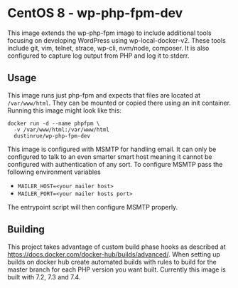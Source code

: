 # CentOS 8 - wp-php-fpm-dev

This image extends the wp-php-fpm image to include additional tools focusing on developing WordPress using wp-local-docker-v2. These tools include git, vim, telnet, strace, wp-cli, nvm/node, composer. It is also configured to capture log output from PHP and log it to stderr.

## Usage

This image runs just php-fpm and expects that files are located at `/var/www/html`. They can be mounted or copied there using an init container. Running this image might look like this:

```
docker run -d --name phpfpm \
  -v /var/www/html:/var/www/html
  dustinrue/wp-php-fpm-dev
```

This image is configured with MSMTP for handling email. It can only be configured to talk to an even smarter smart host meaning it cannot be configured with authentication of any sort. To configure MSMTP pass the following environment variables

* `MAILER_HOST=<your mailer host>`
* `MAILER_PORT=<your mailer hosts port>`

The entrypoint script will then configure MSMTP properly.


## Building

This project takes advantage of custom build phase hooks as described at https://docs.docker.com/docker-hub/builds/advanced/. When setting up builds on docker hub create automated builds with rules to build for the master branch for each PHP version you want built. Currently this image is built with 7.2, 7.3 and 7.4.